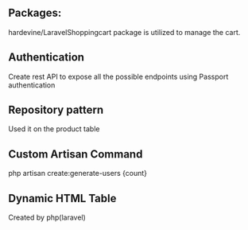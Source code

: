 ## Packages:
hardevine/LaravelShoppingcart package is utilized to manage the cart.

## Authentication
Create rest API to expose  all the possible endpoints  using Passport authentication

## Repository pattern 
Used it on the product table

## Custom Artisan Command
php artisan create:generate-users {count}

## Dynamic HTML Table
Created by php(laravel)
